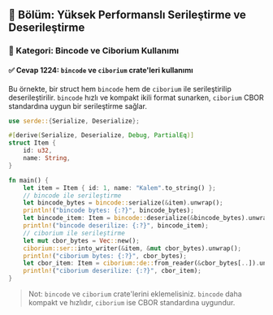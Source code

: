 ## 📘 Bölüm: Yüksek Performanslı Serileştirme ve Deserileştirme
### 🔹 Kategori: Bincode ve Ciborium Kullanımı
#### ✅ Cevap 1224: `bincode` ve `ciborium` crate'leri kullanımı

Bu örnekte, bir struct hem `bincode` hem de `ciborium` ile serileştirilip deserileştirilir. `bincode` hızlı ve kompakt ikili format sunarken, `ciborium` CBOR standardına uygun bir serileştirme sağlar.

```rust
use serde::{Serialize, Deserialize};

#[derive(Serialize, Deserialize, Debug, PartialEq)]
struct Item {
    id: u32,
    name: String,
}

fn main() {
    let item = Item { id: 1, name: "Kalem".to_string() };
    // bincode ile serileştirme
    let bincode_bytes = bincode::serialize(&item).unwrap();
    println!("bincode bytes: {:?}", bincode_bytes);
    let bincode_item: Item = bincode::deserialize(&bincode_bytes).unwrap();
    println!("bincode deserilize: {:?}", bincode_item);
    // ciborium ile serileştirme
    let mut cbor_bytes = Vec::new();
    ciborium::ser::into_writer(&item, &mut cbor_bytes).unwrap();
    println!("ciborium bytes: {:?}", cbor_bytes);
    let cbor_item: Item = ciborium::de::from_reader(&cbor_bytes[..]).unwrap();
    println!("ciborium deserilize: {:?}", cbor_item);
}
```

> Not: `bincode` ve `ciborium` crate'lerini eklemelisiniz. `bincode` daha kompakt ve hızlıdır, `ciborium` ise CBOR standardına uygundur.
